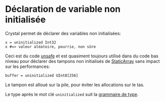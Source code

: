 # Déclaration de variable non initialisée

Crystal permet de déclarer des variables non initialisées:

```crystal
x = uninitialized Int32
x #=> valeur aléatoire, pourrie, non sûre
```

Ceci est du code [unsafe](unsafe.html) et est quasiment toujours utilisé dans du code bas niveau
pour déclarer des tampons non initialisés de [StaticArray](http://crystal-lang.org/api/StaticArray.html) sans impact sur les performances:

```crystal
buffer = uninitialized UInt8[256]
```

Le tampon est alloué sur la pile, pour éviter les allocations sur le tas.

Le type après le mot clé `uninitialized` suit la [grammaire de type](type_grammar.html).
